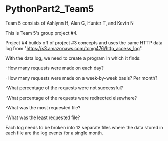 # PythonPart2_Team5

Team 5 consists of Ashlynn H, Alan C, Hunter T, and Kevin N

This is Team 5's group project #4.

Project #4 builds off of project #3 concepts and uses the same HTTP data log from "https://s3.amazonaws.com/tcmg476/http_access_log".

With the data log, we need to create a program in which it finds:

-How many requests were made on each day?

-How many requests were made on a week-by-week basis? Per month?

-What percentage of the requests were not successful?

-What percentage of the requests were redirected elsewhere?

-What was the most requested file?

-What was the least requested file?

Each log needs to be broken into 12 separate files where the data stored in each file are the log events for a single month.
